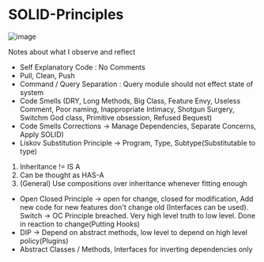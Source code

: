 # SOLID-Principles
![image](https://user-images.githubusercontent.com/12431831/75377267-6f8e8900-58f7-11ea-967e-6728bb4fc573.png)

Notes about what I observe and reflect
* Self Explanatory Code : No Comments
* Pull, Clean, Push
* Command / Query Separation : Query module should not effect state of system
* Code Smells (DRY, Long Methods, Big Class, Feature Envy, Useless Comment, Poor naming, Inappropriate Intimacy, Shotgun Surgery, Switchm God class, Primitive obsession, Refused Bequest)
* Code Smells Corrections -> Manage Dependencies, Separate Concerns, Apply SOLID)
* Liskov Substitution Principle -> Program, Type, Subtype(Substitutable to type)
1. Inheritance != IS A
2. Can be thought as HAS-A
3. (General) Use compositions over inheritance whenever fitting enough
* Open Closed Principle -> open for change, closed for modification, Add new code for new features don't change old (Interfaces can be used). Switch -> OC Principle breached. Very high level truth to low level. Done in reaction to change(Putting Hooks)
* DIP -> Depend on abstract methods, low level to depend on high level policy(Plugins)
* Abstract Classes / Methods, Interfaces for inverting dependencies only
